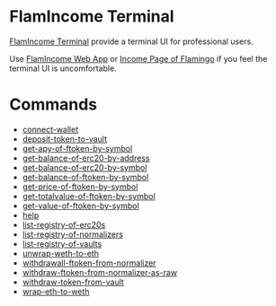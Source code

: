 # FlamIncome Terminal

[FlamIncome Terminal](https://flamincome.finance) provide a terminal UI for professional users.

Use [FlamIncome Web App](https://app.flamincome.finance/) or [Income Page of Flamingo](https://flamingo.finance/income) if you feel the terminal UI is uncomfortable.

# Commands

- [connect-wallet](connect-wallet.md)
- [deposit-token-to-vault](deposit-token-to-vault.md)
- [get-apy-of-ftoken-by-symbol](get-apy-of-ftoken-by-symbol.md)
- [get-balance-of-erc20-by-address](get-balance-of-erc20-by-address.md)
- [get-balance-of-erc20-by-symbol](get-balance-of-erc20-by-symbol.md)
- [get-balance-of-ftoken-by-symbol](get-balance-of-ftoken-by-symbol.md)
- [get-price-of-ftoken-by-symbol](get-price-of-ftoken-by-symbol.md)
- [get-totalvalue-of-ftoken-by-symbol](get-totalvalue-of-ftoken-by-symbol.md)
- [get-value-of-ftoken-by-symbol](get-value-of-ftoken-by-symbol.md)
- [help](help.md)
- [list-registry-of-erc20s](list-registry-of-erc20s.md)
- [list-registry-of-normalizers](list-registry-of-normalizers.md)
- [list-registry-of-vaults](list-registry-of-vaults.md)
- [unwrap-weth-to-eth](unwrap-weth-to-eth.md)
- [withdrawall-ftoken-from-normalizer](withdrawall-ftoken-from-normalizer.md)
- [withdraw-ftoken-from-normalizer-as-raw](withdraw-ftoken-from-normalizer-as-raw.md)
- [withdraw-token-from-vault](withdraw-token-from-vault.md)
- [wrap-eth-to-weth](wrap-eth-to-weth.md)
